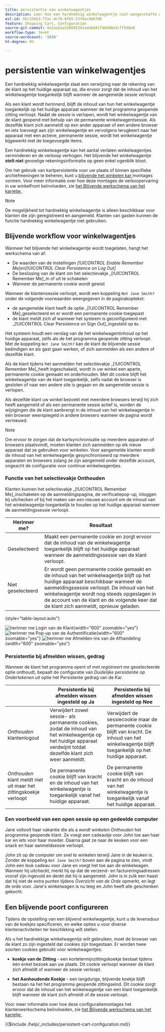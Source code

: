```yaml
---
title: persistentie van winkelwagentjes
description: Leer hoe een hardnekkig winkelwagentje niet-aangeschafte winkelartikelen bijhoudt en de informatie voor het volgende bezoek van de klant opslaat.
exl-id: 95c336b3-77ac-4cf6-8fb5-23f4ac4b67d6
feature: Shopping Cart, Configuration
source-git-commit: 4a3aa2aa32b692341edabd41fdb608e3cff5d8e0
workflow-type: tm+mt
source-wordcount: '1038'
ht-degree: 0%

---
```


# persistentie van winkelwagentjes

Een hardnekkig winkelwagentje slaat een verwijzing naar de rekening van de klant op het huidige apparaat op, die ervoor zorgt dat de inhoud van het winkelwagentje toegankelijk blijft wanneer de aangemelde sessie verloopt.

Als een klant _wordt herinnerd_, blijft de inhoud van hun het winkelwagentje toegankelijk op het huidige apparaat wanneer de het programma geopende zitting verloopt. Nadat de sessie is verlopen, wordt het winkelwagentje van de klant geopend met behulp van de permanente winkelwagentsessie. Als dezelfde klant zich aanmeldt op een ander apparaat of een andere browser en iets toevoegt aan zijn winkelwagentje en vervolgens terugkeert naar het apparaat met een actieve, permanente sessie, wordt het winkelwagentje bijgewerkt met de toegevoegde items.

Een hardnekkig winkelwagentje kan het aantal verlaten winkelwagentjes verminderen en de verkoop verhogen. Het blijvende het winkelwagentje **stelt niet** gevoelige rekeningsinformatie op geen enkel ogenblik bloot.

Om het gebruik van kartpersistentie voor uw plaats of binnen specifieke archiefmeningen te beheren, kunt u [ blijvende het winkelen kar ](#configure-a-persistent-cart) montages vormen. Voor meer informatie over hoe deze montages de verkoopervaring in uw winkelfront beïnvloeden, zie [ het Blijvende werkschema van het karretje ](#persistent-cart-workflow).

>[!NOTE]
>
>De mogelijkheid tot hardnekkig winkelwagentje is alleen beschikbaar voor klanten die zijn geregistreerd en aangemeld. Klanten van gasten kunnen de functie hardnekkig winkelwagentje niet gebruiken.

## Blijvende workflow voor winkelwagentjes

Wanneer het blijvende het winkelwagentje [ ](#configure-a-persistent-cart) wordt toegelaten, hangt het werkschema van af:

- De waarden van de instellingen _[!UICONTROL Enable Remember Me]_en_[!UICONTROL Clear Persistence on Log Out]_
- De beslissing van de klant om het selectievakje _[!UICONTROL Remember Me]_in of uit te schakelen
- Wanneer de permanente cookie wordt gewist

Wanneer de klantensessie verloopt, wordt een koppeling `Not Jane Smith?` onder de volgende voorwaarden weergegeven in de paginakoptekst:
- de aangemelde klant heeft de optie _[!UICONTROL Remember Me]_geselecteerd en er wordt een permanente cookie toegepast
- de klant meldt zich af wanneer het systeem is geconfigureerd met _[!UICONTROL Clear Persistence on Sign Out]_ingesteld op `No` .

Het systeem houdt een verslag van de het winkelwagentinhoud op het huidige apparaat, zelfs als de het programma geopende zitting verloopt. Met de koppeling `Not Jane Smith?` kan de klant de blijvende sessie beëindigen en als gast gaan werken, of zich aanmelden als een andere of dezelfde klant.

Als de klant tijdens het aanmelden het selectievakje _[!UICONTROL Remember Me]_heeft ingeschakeld, wordt in uw winkel een aparte, permanente cookie gemaakt en onderhouden. Met dit cookie blijft het winkelwagentje van de klant toegankelijk, zelfs nadat de browser is gesloten of naar een andere site is gegaan en de aangemelde sessie is verlopen.

Als dezelfde klant uw winkel bezoekt met meerdere browsers terwijl hij zich heeft aangemeld of als een permanente sessie actief is, worden de wijzigingen die de klant aanbrengt in de inhoud van het winkelwagentje in één browser weerspiegeld in andere browsers wanneer de pagina wordt vernieuwd.

>[!NOTE]
>
>Om ervoor te zorgen dat de kartsynchronisatie op meerdere apparaten of browsers plaatsvindt, moeten klanten zich aanmelden op elk nieuw apparaat dat ze gebruiken voor winkelen. Voor aangemelde klanten wordt de inhoud van het winkelwagentje gesynchroniseerd op meerdere apparaten en browsers zolang ze zijn aangemeld onder dezelfde account, ongeacht de configuratie voor continue winkelwagentjes.

### Functie van het selectievakje Onthouden

Klanten kunnen het selectievakje _[!UICONTROL Remember Me]_inschakelen op de aanmeldingspagina, de verificatiepop-up, inloggen bij uitchecken of bij het maken van een nieuwe account om de inhoud van het winkelwagentje toegankelijk te houden op het huidige apparaat wanneer de aanmeldingssessie verloopt.

| Herinner me? | Resultaat |
| ------------ |  ------ |
| Geselecteerd | Maakt een permanente cookie en zorgt ervoor dat de inhoud van de winkelwagentje toegankelijk blijft op het huidige apparaat wanneer de aanmeldingssessie van de klant verloopt. |
| Niet geselecteerd | Er wordt geen permanente cookie gemaakt en de inhoud van het winkelwagentje blijft op het huidige apparaat beschikbaar wanneer de aanmeldingssessie verloopt. De inhoud van het winkelwagentje wordt nog steeds opgeslagen in de account van de klant en de volgende keer dat de klant zich aanmeldt, opnieuw geladen. |

{style="table-layout:auto"}

![ herinner me Login van de Klant ](./assets/remember-me-customer-login.png){width="600" zoomable="yes"}
![ herinner me Pop-up van de Authentificatie ](./assets/remember-me-authentication-pop-up.png){width="600" zoomable="yes"}
![ herinner me Afmelden-ins van de Afhandeling ](./assets/remember-me-checkout-sign-ins.png){width="600" zoomable="yes"}

### Persistentie bij afmelden wissen, gedrag

Wanneer de klant het programma opent of met _registreert me_ geselecteerde optie onthoudt, bepaalt de configuratie van _Duidelijke persistentie op Ondertekenen uit_ optie het Persistente gedrag van de Kar.

|  | Persistentie bij afmelden wissen ingesteld op Ja | Persistentie bij afmelden wissen ingesteld op Nee |
| ------ | ------ | ------ |
| _Onthouden_ klantenlogout | Verwijdert zowel sessie- als permanente cookies, zodat de inhoud van het winkelwagentje op het huidige apparaat verdwijnt totdat dezelfde klant zich weer aanmeldt. | Verwijdert de sessiecookie maar de permanente cookie blijft van kracht. De inhoud van het winkelwagentje blijft toegankelijk op het huidige apparaat. |
| _Onthouden_ klant meldt niet uit maar het zittingskoekje verloopt | De permanente cookie blijft van kracht en de inhoud van het winkelwagentje is toegankelijk vanaf het huidige apparaat. | De permanente cookie blijft van kracht en de inhoud van het winkelwagentje is toegankelijk vanaf het huidige apparaat. |

### Een voorbeeld van een open sessie op een gedeelde computer

Jane voltooit haar vakantie die als a _wordt winkelen Onthouden_ het programma geopende klant. Ze voegt een cadeautje voor John toe aan haar kar en iets voor haar moeder. Daarna gaat ze naar de keuken voor een snack en haar aanmeldsessie verloopt.

John zit op de computer om snel te winkelen terwijl Jane in de keuken is. Zonder de koppeling `Not Jane Smith?` boven aan de pagina te zien, vindt John een leuk cadeau voor Jane en voegt het toe aan de winkelwagen. Wanneer hij uitcheckt, merkt hij op dat de verzend- en factureringsadressen vooraf zijn ingevuld en denkt dat hij is aangemeld. John is in zulk een haast dat hij niet de extra punten tijdens _Overzicht van de Orde_ opmerkt, en legt de orde voor. Jane&#39;s winkelwagen is nu leeg en John heeft alle geschenken gekocht.

## Een blijvende poort configureren

Tijdens de opstelling van een blijvend winkelwagentje, kunt u de levensduur van de koekjes specificeren, en welke opties u voor diverse klantenactiviteiten ter beschikking wilt stellen.

Als u het hardnekkige winkelwagentje wilt gebruiken, moet de browser van de klant zo zijn ingesteld dat cookies zijn toegestaan. Er worden twee soorten cookies gebruikt voor winkelwagentjes:

- **koekje van de Zitting** - een kortetermijnzittingskoekje bestaat tijdens één enkel bezoek aan uw plaats. Dit cookie verloopt wanneer de klant zich afmeldt of wanneer de sessie verloopt.

- **het Aanhoudende Koekje** - een langdurige, blijvende koekje blijft bestaan na het het programma geopende zittingseind. Dit cookie zorgt ervoor dat de inhoud van het winkelwagentje van een klant toegankelijk blijft wanneer de klant zich afmeldt of de sessie verloopt.

Voor meer informatie over hoe deze configuratiemontages het klantenwerkschema beïnvloeden, zie [ het Blijvende werkschema van het karretje ](#persistent-cart-workflow).

{{$include /help/_includes/persistent-cart-configuration.md}}

<!-- Last updated from includes: 2024-10-31 10:02:14 -->
